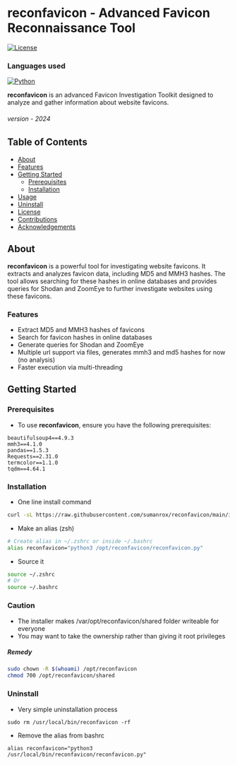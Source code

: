 # reconfavicon - Advanced Favicon Reconnaissance Tool
[![License](https://img.shields.io/badge/License-MIT-blue.svg)](LICENSE) 

### Languages used
[![Python](https://img.shields.io/badge/Python-FFD43B?style=for-the-badge&logo=python&logoColor=blue)](Python) 

**reconfavicon** is an advanced Favicon Investigation Toolkit designed to analyze and gather information about website favicons.
###### version - 2024 


## Table of Contents

- [About](#about)
- [Features](#features)
- [Getting Started](#getting-started)
  - [Prerequisites](#prerequisites)
  - [Installation](#installation)
- [Usage](#usage)
- [Uninstall](#uninstall)
- [License](#license)
- [Contributions](#contributions)
- [Acknowledgements](#acknowledgements)

## About

**reconfavicon** is a powerful tool for investigating website favicons. It extracts and analyzes favicon data, including MD5 and MMH3 hashes. The tool allows searching for these hashes in online databases and provides queries for Shodan and ZoomEye to further investigate websites using these favicons.

### Features
- Extract MD5 and MMH3 hashes of favicons
- Search for favicon hashes in online databases
- Generate queries for Shodan and ZoomEye
- Multiple url support via files, generates mmh3 and md5 hashes for now (no analysis)
- Faster execution via multi-threading

## Getting Started

### Prerequisites

- To use **reconfavicon**, ensure you have the following prerequisites:

```
beautifulsoup4==4.9.3
mmh3==4.1.0
pandas==1.5.3
Requests==2.31.0
termcolor==1.1.0
tqdm==4.64.1
```

### Installation

- One line install command
```bash
curl -sL https://raw.githubusercontent.com/sumanrox/reconfavicon/main/install.sh | sudo bash
```
- Make an alias (zsh)
```bash
# Create alias in ~/.zshrc or inside ~/.bashrc
alias reconfavicon="python3 /opt/reconfavicon/reconfavicon.py"
```
- Source it
```bash
source ~/.zshrc
# Or
source ~/.bashrc
```

### Caution
- The installer makes /var/opt/reconfavicon/shared folder writeable for everyone
- You may want to take the ownership rather than giving it root privileges
##### Remedy
```bash
sudo chown -R $(whoami) /opt/reconfavicon
chmod 700 /opt/reconfavicon/shared
```


### Uninstall
- Very simple uninstallation process
```
sudo rm /usr/local/bin/reconfavicon -rf
```
- Remove the alias from bashrc
```
alias reconfavicon="python3 /usr/local/bin/reconfavicon/reconfavicon.py"
```


